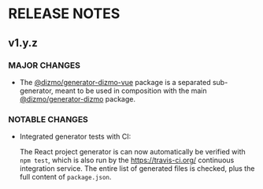 # RELEASE NOTES

## v1.y.z

### MAJOR CHANGES

* The [@dizmo/generator-dizmo-vue] package is a separated sub-generator, meant to be used in composition with the main [@dizmo/generator-dizmo] package.

[@dizmo/generator-dizmo]: https://github.com/dizmo/yeoman-generator-dizmo
[@dizmo/generator-dizmo-vue]: https://git.dizmo.com/dizmo/yeoman-generator-dizmo-vue

### NOTABLE CHANGES

* Integrated generator tests with CI:

    The React project generator is can now automatically be verified with `npm test`, which is also run by the https://travis-ci.org/ continuous integration service. The entire list of generated files is checked, plus the full content of `package.json`.
